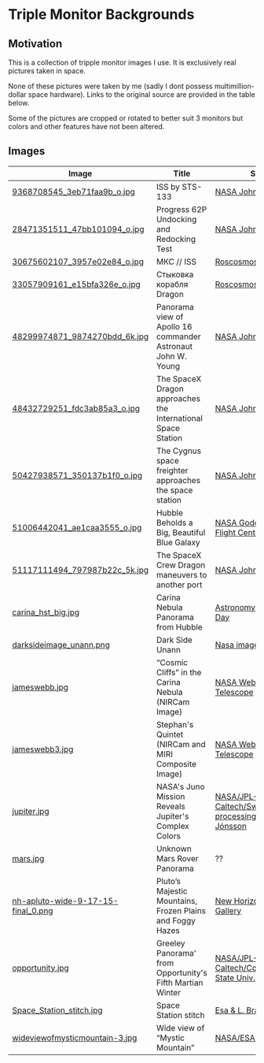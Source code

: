 
# Triple Monitor Backgrounds

## Motivation 

This is a collection of tripple monitor images I use. It is exclusively real pictures taken in space. 

None of these pictures were taken by me (sadly I dont possess multimillion-dollar space hardware). Links to the original source are provided in the table below.

Some of the pictures are cropped or rotated to better suit 3 monitors but colors and other features have not been altered.

## Images

| Image | Title | Source |
|--|--|--|
| [9368708545_3eb71faa9b_o.jpg](img/9368708545_3eb71faa9b_o.jpg) | ISS by STS-133 | [NASA Johnson flickr](https://www.flickr.com/photos/nasa2explore/9368708545) |
| [28471351511_47bb101094_o.jpg](img/28471351511_47bb101094_o.jpg) | Progress 62P Undocking and Redocking Test  | [NASA Johnson flickr](https://www.flickr.com/photos/nasa2explore/28471351511) |
| [30675602107_3957e02e84_o.jpg](img/30675602107_3957e02e84_o.jpg) | МКС // ISS | [Roscosmos flickr](https://www.flickr.com/photos/roscosmos/30675602107) |
| [33057909161_e15bfa326e_o.jpg](img/33057909161_e15bfa326e_o.jpg) | Стыковка корабля Dragon | [Roscosmos flickr](https://www.flickr.com/photos/roscosmos/33057909161/) |
| [48299974871_9874270bdd_6k.jpg](img/48299974871_9874270bdd_6k.jpg) | Panorama view of Apollo 16 commander Astronaut John W. Young | [NASA Johnson flickr](https://www.flickr.com/photos/nasa2explore/48299974871) |
| [48432729251_fdc3ab85a3_o.jpg](img/48432729251_fdc3ab85a3_o.jpg) | The SpaceX Dragon approaches the International Space Station | [NASA Johnson flickr](https://www.flickr.com/photos/nasa2explore/48432729251) |
| [50427938571_350137b1f0_o.jpg](img/50427938571_350137b1f0_o.jpg) | The Cygnus space freighter approaches the space station | [NASA Johnson flickr](https://www.flickr.com/photos/nasa2explore/50427938571/in/album-72157713159009527/) |
| [51006442041_ae1caa3555_o.jpg](img/51006442041_ae1caa3555_o.jpg) | Hubble Beholds a Big, Beautiful Blue Galaxy | [NASA Goddard Space Flight Center](https://www.flickr.com/photos/gsfc/51006442041) |
| [51117111494_797987b22c_5k.jpg](img/51117111494_797987b22c_5k.jpg) | The SpaceX Crew Dragon maneuvers to another port | [NASA Johnson flickr](https://www.flickr.com/photos/nasa2explore/51117111494/) |
| [carina_hst_big.jpg](img/carina_hst_big.jpg) | Carina Nebula Panorama from Hubble | [Astronomy Picture of the Day](https://apod.nasa.gov/apod/ap190623.html) |
| [darksideimage_unann.png](img/carina_hst_big.jpg) | Dark Side Unann | [Nasa image Database](https://www.nasa.gov/sites/default/files/thumbnails/image/darksideimage_unann.png) |
| [jameswebb.jpg](img/jameswebb.jpg) | “Cosmic Cliffs” in the Carina Nebula (NIRCam Image) | [NASA Webb Space Telescope](https://webbtelescope.org/contents/media/images/2022/031/01G77PKB8NKR7S8Z6HBXMYATGJ?Type=Observations&itemsPerPage=100&page=1) |
| [jameswebb3.jpg](img/jameswebb3.jpg) | Stephan's Quintet (NIRCam and MIRI Composite Image) | [NASA Webb Space Telescope](https://webbtelescope.org/contents/media/images/2022/034/01G7DA5ADA2WDSK1JJPQ0PTG4A?Type=Observations&itemsPerPage=100&page=1) |
| [jupiter.jpg](img/jupiter.jpg) | NASA's Juno Mission Reveals Jupiter's Complex Colors | [NASA/JPL-Caltech/SwRI/MSSSImage processing by Björn Jónsson](https://www.jpl.nasa.gov/images/pia25018-nasas-juno-mission-reveals-jupiters-complex-colors) |
| [mars.jpg](img/mars.jpg) | Unknown Mars Rover Panorama | ?? |
| [nh-apluto-wide-9-17-15-final_0.png](img/nh-apluto-wide-9-17-15-final_0.png) | Pluto’s Majestic Mountains, Frozen Plains and Foggy Hazes |  [New Horizons Image Gallery](https://www.nasa.gov/mission_pages/newhorizons/images/index.html)| 
| [opportunity.jpg](img/opportunity.jpg) | Greeley Panorama' from Opportunity's Fifth Martian Winter | [NASA/JPL-Caltech/Cornell/Arizona State Univ.](https://www.jpl.nasa.gov/images/pia15689-greeley-panorama-from-opportunitys-fifth-martian-winter-false-color) |
| [Space_Station_stitch.jpg](img/Space_Station_stitch.jpg) | Space Station stitch | [Esa & L. Brandon-Cremer](https://www.esa.int/ESA_Multimedia/Images/2020/06/Space_Station_stitch) |
| [wideviewofmysticmountain-3.jpg](img/wideviewofmysticmountain-3.jpg) | Wide view of “Mystic Mountain” | [NASA/ESA Hubble](https://esahubble.org/images/heic1007c/) |
